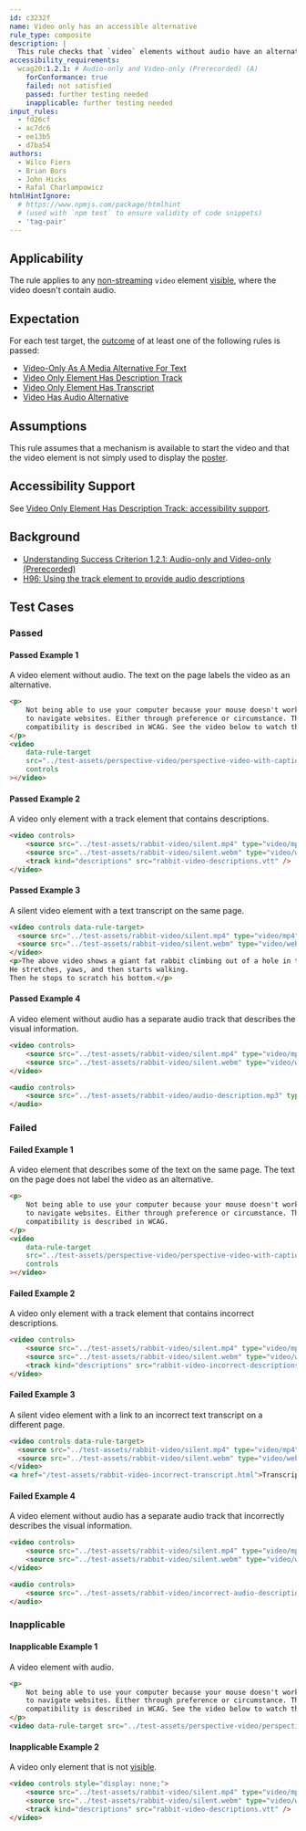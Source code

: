 ```yaml
---
id: c3232f
name: Video only has an accessible alternative
rule_type: composite
description: |
  This rule checks that `video` elements without audio have an alternative available.
accessibility_requirements:
  wcag20:1.2.1: # Audio-only and Video-only (Prerecorded) (A)
    forConformance: true
    failed: not satisfied
    passed: further testing needed
    inapplicable: further testing needed
input_rules:
  - fd26cf
  - ac7dc6
  - ee13b5
  - d7ba54
authors:
  - Wilco Fiers
  - Brian Bors
  - John Hicks
  - Rafal Charlampowicz
htmlHintIgnore:
  # https://www.npmjs.com/package/htmlhint
  # (used with `npm test` to ensure validity of code snippets)
  - 'tag-pair'
---
```


## Applicability

The rule applies to any [non-streaming](#non-streaming-media-element) `video` element [visible][], where the video doesn't contain audio.

## Expectation

For each test target, the [outcome](#outcome) of at least one of the following rules is passed:

- [Video-Only As A Media Alternative For Text](https://act-rules.github.io/rules/fd26cf)
- [Video Only Element Has Description Track](https://act-rules.github.io/rules/ac7dc6)
- [Video Only Element Has Transcript](https://act-rules.github.io/rules/ee13b5)
- [Video Has Audio Alternative](https://act-rules.github.io/rules/eac66b)

## Assumptions

This rule assumes that a mechanism is available to start the video and that the video element is not simply used to display the [poster](https://www.w3.org/TR/html5/semantics-embedded-content.html#element-attrdef-video-poster).

## Accessibility Support

See [Video Only Element Has Description Track: accessibility support](https://act-rules.github.io/rules/ac7dc6#accessibility-support).

## Background

- [Understanding Success Criterion 1.2.1: Audio-only and Video-only (Prerecorded)](https://www.w3.org/WAI/WCAG21/Understanding/audio-only-and-video-only-prerecorded)
- [H96: Using the track element to provide audio descriptions](https://www.w3.org/WAI/WCAG21/Techniques/html/H96)

## Test Cases

### Passed

#### Passed Example 1

A video element without audio. The text on the page labels the video as an alternative.

```html
<p>
	Not being able to use your computer because your mouse doesn't work, is frustrating. Many people use only the keyboard
	to navigate websites. Either through preference or circumstance. This is solved by keyboard compatibility. Keyboard
	compatibility is described in WCAG. See the video below to watch the same information again in video form.
</p>
<video
	data-rule-target
	src="../test-assets/perspective-video/perspective-video-with-captions-silent.mp4"
	controls
></video>
```

#### Passed Example 2

A video only element with a track element that contains descriptions.

```html
<video controls>
	<source src="../test-assets/rabbit-video/silent.mp4" type="video/mp4" />
	<source src="../test-assets/rabbit-video/silent.webm" type="video/webm" />
	<track kind="descriptions" src="rabbit-video-descriptions.vtt" />
</video>
```

#### Passed Example 3

A silent video element with a text transcript on the same page.

```html
<video controls data-rule-target>
  <source src="../test-assets/rabbit-video/silent.mp4" type="video/mp4"></source>
  <source src="../test-assets/rabbit-video/silent.webm" type="video/webm"></source>
</video>
<p>The above video shows a giant fat rabbit climbing out of a hole in the ground.
He stretches, yaws, and then starts walking.
Then he stops to scratch his bottom.</p>
```

#### Passed Example 4

A video element without audio has a separate audio track that describes the visual information.

```html
<video controls>
	<source src="../test-assets/rabbit-video/silent.mp4" type="video/mp4" />
	<source src="../test-assets/rabbit-video/silent.webm" type="video/webm" />
</video>

<audio controls>
	<source src="../test-assets/rabbit-video/audio-description.mp3" type="audio/mpeg" />
</audio>
```

### Failed

#### Failed Example 1

A video element that describes some of the text on the same page. The text on the page does not label the video as an alternative.

```html
<p>
	Not being able to use your computer because your mouse doesn't work, is frustrating. Many people use only the keyboard
	to navigate websites. Either through preference or circumstance. This is solved by keyboard compatibility. Keyboard
	compatibility is described in WCAG.
</p>
<video
	data-rule-target
	src="../test-assets/perspective-video/perspective-video-with-captions-silent.mp4"
	controls
></video>
```

#### Failed Example 2

A video only element with a track element that contains incorrect descriptions.

```html
<video controls>
	<source src="../test-assets/rabbit-video/silent.mp4" type="video/mp4" />
	<source src="../test-assets/rabbit-video/silent.webm" type="video/webm" />
	<track kind="descriptions" src="rabbit-video-incorrect-descriptions.vtt" />
</video>
```

#### Failed Example 3

A silent video element with a link to an incorrect text transcript on a different page.

```html
<video controls data-rule-target>
  <source src="../test-assets/rabbit-video/silent.mp4" type="video/mp4"></source>
  <source src="../test-assets/rabbit-video/silent.webm" type="video/webm"></source>
</video>
<a href="/test-assets/rabbit-video-incorrect-transcript.html">Transcript</a>
```

#### Failed Example 4

A video element without audio has a separate audio track that incorrectly describes the visual information.

```html
<video controls>
	<source src="../test-assets/rabbit-video/silent.mp4" type="video/mp4" />
	<source src="../test-assets/rabbit-video/silent.webm" type="video/webm" />
</video>

<audio controls>
	<source src="../test-assets/rabbit-video/incorrect-audio-description.mp3" type="audio/mpeg" />
</audio>
```

### Inapplicable

#### Inapplicable Example 1

A video element with audio.

```html
<p>
	Not being able to use your computer because your mouse doesn't work, is frustrating. Many people use only the keyboard
	to navigate websites. Either through preference or circumstance. This is solved by keyboard compatibility. Keyboard
	compatibility is described in WCAG. See the video below to watch the same information again in video form.
</p>
<video data-rule-target src="../test-assets/perspective-video/perspective-video.mp4" controls></video>
```

#### Inapplicable Example 2

A video only element that is not [visible][].

```html
<video controls style="display: none;">
	<source src="../test-assets/rabbit-video/silent.mp4" type="video/mp4" />
	<source src="../test-assets/rabbit-video/silent.webm" type="video/webm" />
	<track kind="descriptions" src="rabbit-video-descriptions.vtt" />
</video>
```

[visible]: #visible 'Definition of visible'
